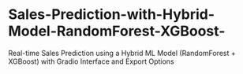 # Sales-Prediction-with-Hybrid-Model-RandomForest-XGBoost-
Real-time Sales Prediction using a Hybrid ML Model (RandomForest + XGBoost) with Gradio Interface and Export Options
